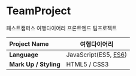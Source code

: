 # TeamProject
패스트캠퍼스 여행다이어리 프론트엔드 팀프로젝트

| Project Name          | 여행다이어리                                   |
| :-------------------- | ---------------------------------------- |
| **Language**          | JavaScript(ES5, [ES6](http://es6-features.org/#Constants)) |
| **Mark Up / Styling** | HTML5 / CSS3    |









